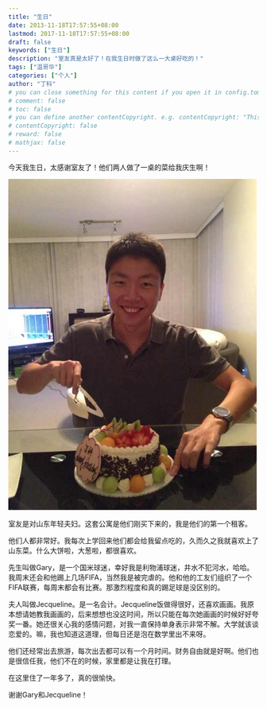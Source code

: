 ```yaml
---
title: "生日"
date: 2013-11-18T17:57:55+08:00
lastmod: 2017-11-18T17:57:55+08:00
draft: false
keywords: ["生日"]
description: "室友真是太好了！在我生日时做了这么一大桌好吃的！"
tags: ["温哥华"]
categories: ["个人"]
author: "丁科"
# you can close something for this content if you open it in config.toml.
# comment: false
# toc: false
# you can define another contentCopyright. e.g. contentCopyright: "This is an another copyright."
# contentCopyright: false
# reward: false
# mathjax: false
---
```


今天我生日，太感谢室友了！他们两人做了一桌的菜给我庆生啊！

<img src="/pics/2013_11_18_bday_02.jpg" alt="birthday 2013" style="width: 500px;"/>
<!--more-->

室友是对山东年轻夫妇。这套公寓是他们刚买下来的，我是他们的第一个租客。

他们人都非常好。我每次上学回来他们都会给我留点吃的，久而久之我就喜欢上了山东菜。什么大饼啦，大葱啦，都很喜欢。

先生叫做Gary，是一个国米球迷，幸好我是利物浦球迷，井水不犯河水，哈哈。我周末还会和他踢上几场FIFA，当然我是被完虐的。他和他的工友们组织了一个FIFA联赛，每周末都会有比赛。那激烈程度和真的踢足球是没区别的。

夫人叫做Jecqueline。是一名会计。Jecqueline饭做得很好，还喜欢画画。我原本想请她教我画画的，后来想想也没这时间，所以只能在每次她画画的时候好好夸奖一番。她还很关心我的感情问题，对我一直保持单身表示非常不解。大学就该谈恋爱的。嘛，我也知道这道理，但每日还是泡在数学里出不来呀。

他们还经常出去旅游，每次出去都可以有一个月时间。财务自由就是好啊。他们也是很信任我，他们不在的时候，家里都是让我在打理。

在这里住了一年多了，真的很愉快。

谢谢Gary和Jecqueline！
